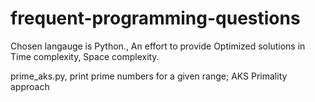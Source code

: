 # frequent-programming-questions
Chosen langauge is Python., An effort to provide Optimized solutions in Time complexity, Space complexity.


prime_aks.py,   print prime numbers for a given range; AKS Primality approach
